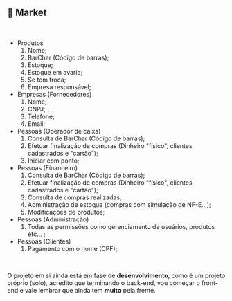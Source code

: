 ## 🛒 Market

</br>

<ul>
  <li>
      Produtos
      <ol>
        <li>
          Nome;
        </li>
        <li>
          BarChar (Código de barras);
        </li>
        <li>
          Estoque;
        </li>
        <li>
          Estoque em avaria;
        </li>
        <li>
          Se tem troca;
        </li>
        <li>
          Empresa responsável;
        </li>
      </ol>
  </li>
    <li>
      Empresas (Fornecedores)
      <ol>
        <li>
          Nome;
        </li>
        <li>
          CNPJ;
        </li>
        <li>
          Telefone;
        </li>
        <li>
          Email;
        </li>
      </ol>
  </li>
  <li>
      Pessoas (Operador de caixa)
      <ol>
        <li>
          Consulta de BarChar (Código de barras);
        </li>
        <li>
          Efetuar finalização de compras (Dinheiro "físico", clientes cadastrados e "cartão");
        </li>
        <li>
          Iniciar com ponto;
        </li>
      </ol>
  </li>
  <li>
      Pessoas (Financeiro)
      <ol>
        <li>
          Consulta de BarChar (Código de barras);
        </li>
        <li>
          Efetuar finalização de compras (Dinheiro "físico", clientes cadastrados e "cartão");
        </li>
        <li>
          Consulta de compras realizadas;
        </li>
        <li>
          Administração de estoque (compras com simulação de NF-E...);
        </li>
        <li>
          Modificações de produtos;
        </li>
      </ol>
  </li>
  <li>
      Pessoas (Administração)
      <ol>
        <li>
          Todas as permissões como gerenciamento de usuários, produtos etc... ;
        </li>
      </ol>
  </li>
  <li>
      Pessoas (Clientes)
      <ol>
        <li>
          Pagamento com o nome (CPF);
        </li>
      </ol>
  </li>
</ul>

</br>

<p>
  O projeto em si ainda está em fase de <strong>desenvolvimento</strong>, como é um projeto próprio (solo), acredito que terminando o back-end, vou começar o front-end e vale lembrar que ainda tem <strong>muito</strong> pela frente.
</p>
